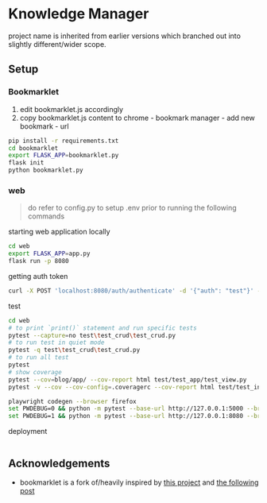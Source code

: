 # Knowledge Manager

project name is inherited from earlier versions which branched out into slightly different/wider scope.

## Setup

### Bookmarklet

1. edit bookmarklet.js accordingly
2. copy bookmarklet.js content to chrome - bookmark manager - add new bookmark - url

```bash
pip install -r requirements.txt
cd bookmarklet
export FLASK_APP=bookmarklet.py
flask init
python bookmarklet.py
```

### web

> do refer to config.py to setup .env prior to running the following commands

starting web application locally

```bash
cd web
export FLASK_APP=app.py
flask run -p 8080
```

getting auth token

```bash
curl -X POST 'localhost:8080/auth/authenticate' -d '{"auth": "test"}' -H 'Content-Type: application/json
```

test

```bash
cd web
# to print `print()` statement and run specific tests
pytest --capture=no test\test_crud\test_crud.py
# to run test in quiet mode
pytest -q test\test_crud\test_crud.py
# to run all test
pytest
# show coverage
pytest --cov=blog/app/ --cov-report html test/test_app/test_view.py
pytest -v --cov --cov-config=.coveragerc --cov-report html test/test_integration/

playwright codegen --browser firefox
set PWDEBUG=0 && python -m pytest --base-url http://127.0.0.1:5000 --browser-channel chrome test_view
set PWDEBUG=1 && python -m pytest --base-url http://127.0.0.1:8080 --browser-channel chrome
```

deployment

```bash
```

## Acknowledgements

- bookmarklet is a fork of/heavily inspired by [this project](https://gist.github.com/codemicro/f7d4d4b687c3ec2e7186ef7efecfcc35) and [the following post](https://www.tdpain.net/blog/a-year-of-reading)
